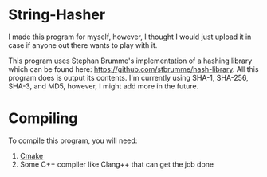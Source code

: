 # String-Hasher
I made this program for myself, however, I thought I would just upload it in case if anyone out there wants to play with it. 

This program uses Stephan Brumme's implementation of a hashing library which can be found here: https://github.com/stbrumme/hash-library. All this program does is output its contents. I'm currently using SHA-1, SHA-256, SHA-3, and MD5, however, I might add more in the future. 

# Compiling
To compile this program, you will need:
1. [Cmake](https://cmake.org/ "CMake's homepage")
2. Some C++ compiler like Clang++ that can get the job done
